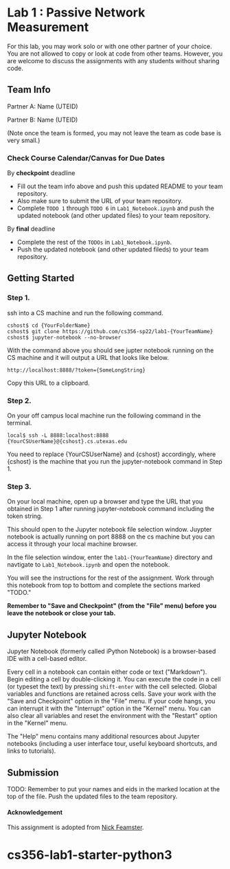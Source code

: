 # Lab 1 : Passive Network Measurement
  
For this lab, you may work solo or with one other partner of your choice.
You are not allowed to copy or look at code from other teams. However,
you are welcome to discuss the assignments with any students without sharing code.

## Team Info

Partner A: Name (UTEID)

Partner B: Name (UTEID)

(Note once the team is formed, you may not leave the team as code base is very small.)

### Check Course Calendar/Canvas for Due Dates
By **checkpoint** deadline
* Fill out the team info above and push this updated README to your team repository.
* Also make sure to submit the URL of your team repository.
* Complete `TODO 1` through `TODO 6` in `Lab1_Notebook.ipynb` and push the updated notebook (and other updated files) to your team repository.

By **final** deadline
* Complete the rest of the `TODOs` in `Lab1_Notebook.ipynb`.
* Push the updated notebook (and other updated fileds) to your team repository.

## Getting Started

### Step 1.
ssh into a CS machine and run the following command.
```
cshost$ cd {YourFolderName}
cshost$ git clone https://github.com/cs356-sp22/lab1-{YourTeamName}
cshost$ jupyter-notebook --no-browser
```
With the command above you should see jupter notebook running on the CS machine and it will output a URL that looks like below.
```
http://localhost:8888/?token={SomeLongString}
```
Copy this URL to a clipboard. 

### Step 2.
On your off campus local machine run the following command in the terminal.
```
local$ ssh -L 8888:localhost:8888 {YourCSUserName}@{cshost}.cs.utexas.edu
```
You need to replace {YourCSUserName} and {cshost} accordingly, where {cshost} is the machine that you run the jupyter-notebook command in Step 1. 

### Step 3.
On your local machine, open up a browser and type the URL that you obtained in Step 1 after running jupyter-notebook command including the token string.

This should open to the Jupyter notebook file selection window.  Juypter notebook is actually running on port
8888 on the cs machine but you can access it through your local machine browser.

In the file selection window, enter the `lab1-{YourTeamName}` directory and 
navtigate to `Lab1_Notebook.ipynb` and open the notebook. 

You will see the instructions for the rest of the assignment.  Work through this notebook from top to bottom and complete the sections marked "TODO."

**Remember to "Save and Checkpoint" (from the "File" menu) before you leave the
notebook or close your tab.**  

## Jupyter Notebook

Jupyter Notebook (formerly called iPython Notebook) is a browser-based IDE with
a cell-based editor.

Every cell in a notebook can contain either code or text ("Markdown"). Begin
editing a cell by double-clicking it. You can execute the code in a cell (or
typeset the text) by pressing `shift-enter` with the cell selected.  Global
variables and functions are retained across cells. Save your work with the
"Save and Checkpoint" option in the "File" menu. If your code hangs, you can
interrupt it with the "Interrupt" option in the "Kernel" menu.  You can also
clear all variables and reset the environment with the "Restart" option in the
"Kernel" menu.

The "Help" menu contains many additional resources about Jupyter notebooks
(including a user interface tour, useful keyboard shortcuts, and links to
tutorials).

## Submission

TODO: Remember to put your names and eids in the marked location at the top of the
file. Push the updated files to the team repository.

#### Acknowledgement
This assignment is adopted from [Nick Feamster](https://computernetworksbook.com/resources.html).

# cs356-lab1-starter-python3
